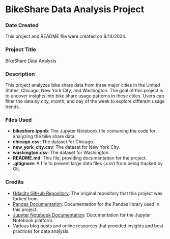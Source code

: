 # BikeShare Data Analysis Project

### Date Created
This project and README file were created on 8/14/2024.

### Project Title
BikeShare Data Analysis

### Description
This project analyzes bike share data from three major cities in the United States: Chicago, New York City, and Washington. The goal of this project is to uncover insights into bike share usage patterns in these cities. Users can filter the data by city, month, and day of the week to explore different usage trends.

### Files Used
- **bikeshare.ipynb**: The Jupyter Notebook file containing the code for analyzing the bike share data.
- **chicago.csv**: The dataset for Chicago.
- **new_york_city.csv**: The dataset for New York City.
- **washington.csv**: The dataset for Washington.
- **README.md**: This file, providing documentation for the project.
- **.gitignore**: A file to prevent large data files (.csv) from being tracked by Git.

### Credits
- [Udacity GitHub Repository](https://github.com/udacity/pdsnd_github): The original repository that this project was forked from.
- [Pandas Documentation](https://pandas.pydata.org/pandas-docs/stable/): Documentation for the Pandas library used in this project.
- [Jupyter Notebook Documentation](https://jupyter.org/documentation): Documentation for the Jupyter Notebook platform.
- Various blog posts and online resources that provided insights and best practices for data analysis.
